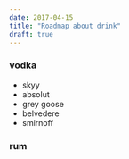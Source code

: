 ```yaml
---
date: 2017-04-15
title: "Roadmap about drink"
draft: true
---
```


### vodka
- skyy
- absolut
- grey goose
- belvedere
- smirnoff

### rum
